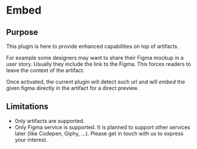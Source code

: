 Embed
=====

Purpose
-------

This plugin is here to provide enhanced capabilities on top of artifacts.

For example some designers may want to share their Figma mockup in a user story.
Usually they include the link to the Figma. This forces readers to leave the
context of the artifact.

Once activated, the current plugin will detect such url and will _embed_ the given
figma directly in the artifact for a direct preview.

Limitations
-----------

* 0nly artifacts are supported.
* Only Figma service is supported. It is planned to support other services later (like Codepen, Giphy, …). Please get in touch with us to express your interest.
